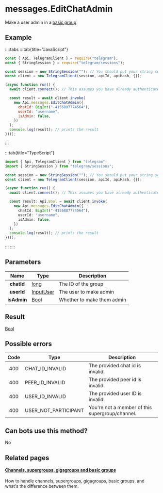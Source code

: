 # messages.EditChatAdmin

Make a user admin in a [basic group](https://core.telegram.org/api/channel#basic-groups).

## Example

::::tabs
:::tab{title="JavaScript"}

```js
const { Api, TelegramClient } = require("telegram");
const { StringSession } = require("telegram/sessions");

const session = new StringSession(""); // You should put your string session here
const client = new TelegramClient(session, apiId, apiHash, {});

(async function run() {
  await client.connect(); // This assumes you have already authenticated with .start()

  const result = await client.invoke(
    new Api.messages.EditChatAdmin({
      chatId: BigInt("-4156887774564"),
      userId: "username",
      isAdmin: false,
    })
  );
  console.log(result); // prints the result
})();
```

:::

:::tab{title="TypeScript"}

```ts
import { Api, TelegramClient } from "telegram";
import { StringSession } from "telegram/sessions";

const session = new StringSession(""); // You should put your string session here
const client = new TelegramClient(session, apiId, apiHash, {});

(async function run() {
  await client.connect(); // This assumes you have already authenticated with .start()

  const result: Api.Bool = await client.invoke(
    new Api.messages.EditChatAdmin({
      chatId: BigInt("-4156887774564"),
      userId: "username",
      isAdmin: false,
    })
  );
  console.log(result); // prints the result
})();
```

:::
::::

## Parameters

|    Name     | Type                                                  | Description                |
| :---------: | ----------------------------------------------------- | -------------------------- |
| **chatId**  | [long](https://core.telegram.org/type/long)           | The ID of the group        |
| **userId**  | [InputUser](https://core.telegram.org/type/InputUser) | The user to make admin     |
| **isAdmin** | [Bool](https://core.telegram.org/type/Bool)           | Whether to make them admin |

## Result

[Bool](https://core.telegram.org/type/Bool)

## Possible errors

| Code | Type                 | Description                                     |
| :--: | -------------------- | ----------------------------------------------- |
| 400  | CHAT_ID_INVALID      | The provided chat id is invalid.                |
| 400  | PEER_ID_INVALID      | The provided peer id is invalid.                |
| 400  | USER_ID_INVALID      | The provided user ID is invalid.                |
| 400  | USER_NOT_PARTICIPANT | You're not a member of this supergroup/channel. |

## Can bots use this method?

No

## Related pages

#### [Channels, supergroups, gigagroups and basic groups](https://core.telegram.org/api/channel)

How to handle channels, supergroups, gigagroups, basic groups, and what's the difference between them.
